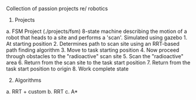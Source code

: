 Collection of passion projects re/ robotics

1. Projects


  a. FSM Project (./projects/fsm)
    8-state machine describing the motion of a robot that heads to a site and performs a 'scan'. Simulated using
    gazebo
      1. At starting position
      2. Determines path to scan site using an RRT-based path finding algorithm
      3. Move to task starting position
      4. Now proceed through obstacles to the "radioactive" scan site
      5. Scan the "radioactive" area
      6. Return from the scan site to the task start position
      7. Return from the task start position to origin
      8. Work complete state


2. Algorithms

  a. RRT + custom
  b. RRT
  c. A*

